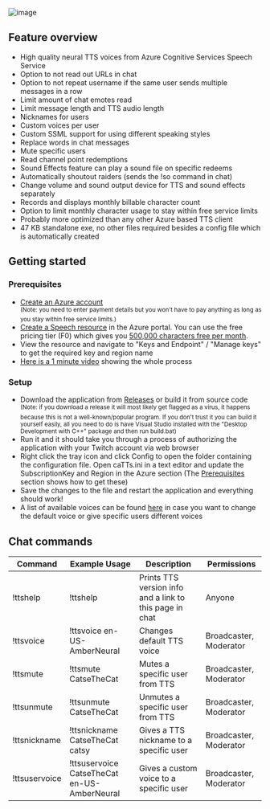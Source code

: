 ![image](https://cdn.discordapp.com/attachments/852088618594992159/1065989914166050877/catts_banner_1000.png)

## Feature overview
- High quality neural TTS voices from Azure Cognitive Services Speech Service
- Option to not read out URLs in chat
- Option to not repeat username if the same user sends multiple messages in a row
- Limit amount of chat emotes read
- Limit message length and TTS audio length
- Nicknames for users
- Custom voices per user
- Custom SSML support for using different speaking styles
- Replace words in chat messages
- Mute specific users
- Read channel point redemptions
- Sound Effects feature can play a sound file on specific redeems
- Automatically shoutout raiders (sends the !so command in chat)
- Change volume and sound output device for TTS and sound effects separately
- Records and displays monthly billable character count
- Option to limit monthly character usage to stay within free service limits
- Probably more optimized than any other Azure based TTS client
- 47 KB standalone exe, no other files required besides a config file which is automatically created

## Getting started

### Prerequisites
- [Create an Azure account](https://azure.microsoft.com/en-us/pricing/purchase-options/pay-as-you-go/)  
<sup>(Note: you need to enter payment details but you won't have to pay anything as long as you stay within free service limits.)</sup>
- [Create a Speech resource](https://ms.portal.azure.com/#create/Microsoft.CognitiveServicesSpeechServices) in the Azure portal. You can use the free pricing tier (F0) which gives you [500,000 characters free per month](https://azure.microsoft.com/en-us/pricing/details/cognitive-services/speech-services/).
- View the resource and navigate to "Keys and Endpoint" / "Manage keys" to get the required key and region name
- [Here is a 1 minute video](https://www.youtube.com/watch?v=ZHtp69Vn6Oc) showing the whole process


### Setup
- Download the application from [Releases](https://github.com/catsethecat/caTTS/releases) or build it from source code  
<sup>(Note: if you download a release it will most likely get flagged as a virus, it happens because this is not a well-known/popular program. If you don't trust it you can build it yourself easily, all you need to do is have Visual Studio installed with the "Desktop Development with C++" package and then run build.bat)</sup>
- Run it and it should take you through a process of authorizing the application with your Twitch account via web browser
- Right click the tray icon and click Config to open the folder containing the configuration file. Open caTTs.ini in a text editor and update the SubscriptionKey and Region in the Azure section (The [Prerequisites](#prerequisites) section shows how to get these)
- Save the changes to the file and restart the application and everything should work!
- A list of available voices can be found [here](https://learn.microsoft.com/en-us/azure/cognitive-services/speech-service/language-support?tabs=tts) in case you want to change the default voice or give specific users different voices

## Chat commands
| Command | Example Usage | Description | Permissions
| - | - | - | - |
| !ttshelp | !ttshelp | Prints TTS version info and a link to this page in chat | Anyone |
| !ttsvoice | !ttsvoice en-US-AmberNeural | Changes default TTS voice | Broadcaster, Moderator |
| !ttsmute | !ttsmute CatseTheCat | Mutes a specific user from TTS | Broadcaster, Moderator |
| !ttsunmute | !ttsunmute CatseTheCat | Unmutes a specific user from TTS | Broadcaster, Moderator |
| !ttsnickname | !ttsnickname CatseTheCat catsy | Gives a TTS nickname to a specific user | Broadcaster, Moderator |
| !ttsuservoice | !ttsuservoice CatseTheCat en-US-AmberNeural | Gives a custom voice to a specific user | Broadcaster, Moderator |
